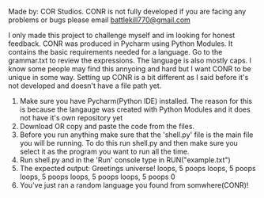 Made by: COR Studios.
CONR is not fully developed if you are facing any problems or bugs please email battlekill770@gmail.com

I only made this project to challenge myself and im looking for honest feedback.
CONR was produced in Pycharm using Python Modules.
It contains the basic requirements needed for a language.
Go to the grammar.txt to review the expressions.
The language is also mostly caps. I know some people may find this annyoing and hard but I want CONR to be unique in some way.
Setting up CONR is a bit different as I said before it's not developed and doesn't have a file path yet.

1. Make sure you have Pycharm(Python IDE) installed. The reason for this is because the langauge was created with Python Modules and it does not have it's own repository yet
2. Download OR copy and paste the code from the files.
3. Before you run anything make sure that the 'shell.py' file is the main file you will be running. To do this run shell.py and then make sure you select it as the program you want to run all the time.
4. Run shell.py and in the 'Run' console type in RUN("example.txt")
5. The expected output:
    Greetings universe!
    loops, 5 poops
    loops, 5 poops
    loops, 5 poops
    loops, 5 poops
    loops, 5 poops
    0
 6. You've just ran a random language you found from somwhere(CONR)!
